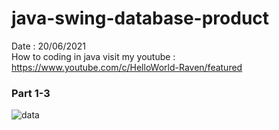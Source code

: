 # java-swing-database-product
Date : 20/06/2021<br/>
How to coding in java
visit my youtube : https://www.youtube.com/c/HelloWorld-Raven/featured

### Part 1-3
![data](https://user-images.githubusercontent.com/58245926/122680262-8194e900-d218-11eb-90e1-1e6dfbb25252.png)
